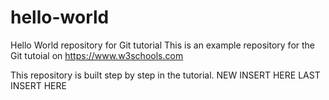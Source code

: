 # hello-world
Hello World repository for Git tutorial
This is an example repository for the Git tutoial on https://www.w3schools.com

This repository is built step by step in the tutorial.
NEW INSERT HERE
LAST INSERT HERE
